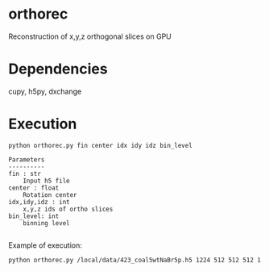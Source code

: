 # orthorec
Reconstruction of x,y,z orthogonal slices on GPU

# Dependencies
cupy, h5py, dxchange

# Execution
```
python orthorec.py fin center idx idy idz bin_level
```

```
Parameters
----------
fin : str
    Input h5 file
center : float
    Rotation center
idx,idy,idz : int
    x,y,z ids of ortho slices
bin_level: int
    binning level
    
```

Example of execution:        

```
python orthorec.py /local/data/423_coal5wtNaBr5p.h5 1224 512 512 512 1
```

